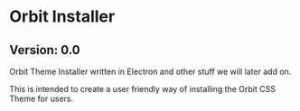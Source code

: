 # Orbit Installer
## Version: 0.0

Orbit Theme Installer written in Electron and other stuff we will later add on.

This is intended to create a user friendly way of installing the Orbit CSS Theme for users.
